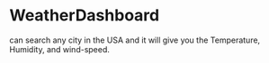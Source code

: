 # WeatherDashboard
can search any city in the USA and it will give you the Temperature, Humidity, and wind-speed.
